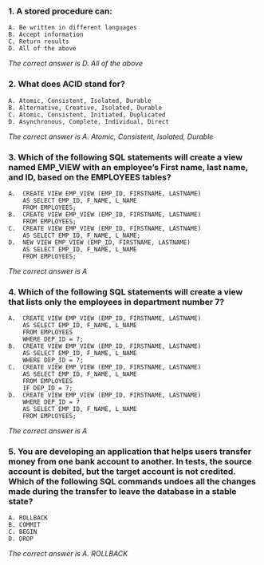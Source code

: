 ### 1. A stored procedure can:
    A. Be written in different languages
    B. Accept information
    C. Return results
    D. All of the above

_The correct answer is D. All of the above_
### 2. What does ACID stand for?
    A. Atomic, Consistent, Isolated, Durable
    B. Alternative, Creative, Isolated, Durable
    C. Atomic, Consistent, Initiated, Duplicated
    D. Asynchronous, Complete, Individual, Direct

_The correct answer is A. Atomic, Consistent, Isolated, Durable_
### 3. Which of the following SQL statements will create a view named EMP_VIEW with an employee’s First name, last name, and ID, based on the EMPLOYEES tables?
    A.  CREATE VIEW EMP_VIEW (EMP_ID, FIRSTNAME, LASTNAME)
        AS SELECT EMP_ID, F_NAME, L_NAME
        FROM EMPLOYEES; 
    B.  CREATE VIEW EMP_VIEW (EMP_ID, FIRSTNAME, LASTNAME)
        FROM EMPLOYEES; 
    C.  CREATE VIEW EMP_VIEW (EMP_ID, FIRSTNAME, LASTNAME)
        AS SELECT EMP_ID, F_NAME, L_NAME;
    D.  NEW VIEW EMP_VIEW (EMP_ID, FIRSTNAME, LASTNAME)
        AS SELECT EMP_ID, F_NAME, L_NAME
        FROM EMPLOYEES; 

_The correct answer is A_
### 4. Which of the following SQL statements will create a view that lists only the employees in department number 7?
    A.  CREATE VIEW EMP_VIEW (EMP_ID, FIRSTNAME, LASTNAME)
        AS SELECT EMP_ID, F_NAME, L_NAME
        FROM EMPLOYEES 
        WHERE DEP_ID = 7;
    B.  CREATE VIEW EMP_VIEW (EMP_ID, FIRSTNAME, LASTNAME)
        AS SELECT EMP_ID, F_NAME, L_NAME
        WHERE DEP_ID = 7;
    C.  CREATE VIEW EMP_VIEW (EMP_ID, FIRSTNAME, LASTNAME)
        AS SELECT EMP_ID, F_NAME, L_NAME
        FROM EMPLOYEES 
        IF DEP_ID = 7;
    D.  CREATE VIEW EMP_VIEW (EMP_ID, FIRSTNAME, LASTNAME)
        WHERE DEP_ID = 7
        AS SELECT EMP_ID, F_NAME, L_NAME
        FROM EMPLOYEES;

_The correct answer is A_
### 5. You are developing an application that helps users transfer money from one bank account to another. In tests, the source account is debited, but the target account is not credited. Which of the following SQL commands undoes all the changes made during the transfer to leave the database in a stable state?
    A. ROLLBACK
    B. COMMIT
    C. BEGIN
    D. DROP

_The correct answer is A. ROLLBACK_
